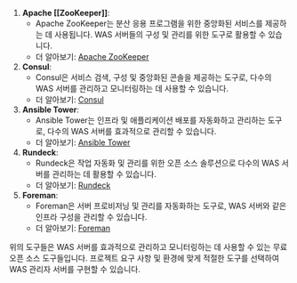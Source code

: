 1. **Apache [[ZooKeeper]]**:  
    - Apache ZooKeeper는 분산 응용 프로그램을 위한 중앙화된 서비스를 제공하는 데 사용됩니다. WAS 서버들의 구성 및 관리를 위한 도구로 활용할 수 있습니다.
    - 더 알아보기: [Apache ZooKeeper](https://zookeeper.apache.org/)
2. **Consul**:  
    - Consul은 서비스 검색, 구성 및 중앙화된 콘솔을 제공하는 도구로, 다수의 WAS 서버를 관리하고 모니터링하는 데 사용할 수 있습니다.
    - 더 알아보기: [Consul](https://www.consul.io/)
3. **Ansible Tower**:  
    - Ansible Tower는 인프라 및 애플리케이션 배포를 자동화하고 관리하는 도구로, 다수의 WAS 서버를 효과적으로 관리할 수 있습니다.
    - 더 알아보기: [Ansible Tower](https://www.ansible.com/products/tower)
4. **Rundeck**:  
    - Rundeck은 작업 자동화 및 관리를 위한 오픈 소스 솔루션으로 다수의 WAS 서버를 관리하는 데 활용할 수 있습니다.
    - 더 알아보기: [Rundeck](https://www.rundeck.com/open-source)
5. **Foreman**:  
    - Foreman은 서버 프로비저닝 및 관리를 자동화하는 도구로, WAS 서버와 같은 인프라 구성을 관리할 수 있습니다.
    - 더 알아보기: [Foreman](https://theforeman.org/)

위의 도구들은 WAS 서버를 효과적으로 관리하고 모니터링하는 데 사용할 수 있는 무료 오픈 소스 도구들입니다. 프로젝트 요구 사항 및 환경에 맞게 적절한 도구를 선택하여 WAS 관리자 서버를 구현할 수 있습니다.